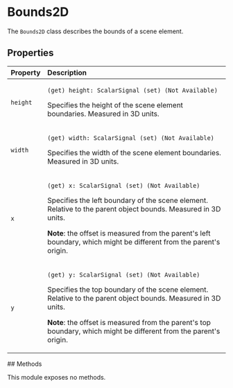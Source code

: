 # Bounds2D

The `Bounds2D` class describes the bounds of a scene element.

## Properties

<table>
  <thead>
    <tr>
      <th style="text-align:left">Property</th>
      <th style="text-align:left">Description</th>
    </tr>
  </thead>
  <tbody>
    <tr>
      <td style="text-align:left"><code>height</code>
      </td>
      <td style="text-align:left">
        <p><code>(get) height: ScalarSignal (set) (Not Available)</code>
        </p>
        <p>Specifies the height of the scene element boundaries. Measured in 3D units.</p>
      </td>
    </tr>
    <tr>
      <td style="text-align:left"><code>width</code>
      </td>
      <td style="text-align:left">
        <p><code>(get) width: ScalarSignal (set) (Not Available)</code>
        </p>
        <p>Specifies the width of the scene element boundaries. Measured in 3D units.</p>
      </td>
    </tr>
    <tr>
      <td style="text-align:left"><code>x</code>
      </td>
      <td style="text-align:left">
        <p><code>(get) x: ScalarSignal (set) (Not Available)</code>
        </p>
        <p>Specifies the left boundary of the scene element. Relative to the parent
          object bounds. Measured in 3D units.</p>
        <p><b>Note</b>: the offset is measured from the parent&apos;s left boundary,
          which might be different from the parent&apos;s origin.</p>
      </td>
    </tr>
    <tr>
      <td style="text-align:left"><code>y</code>
      </td>
      <td style="text-align:left">
        <p><code>(get) y: ScalarSignal (set) (Not Available)</code>
        </p>
        <p>Specifies the top boundary of the scene element. Relative to the parent
          object bounds. Measured in 3D units.</p>
        <p><b>Note</b>: the offset is measured from the parent&apos;s top boundary,
          which might be different from the parent&apos;s origin.</p>
      </td>
    </tr>
  </tbody>
</table>## Methods

This module exposes no methods.

